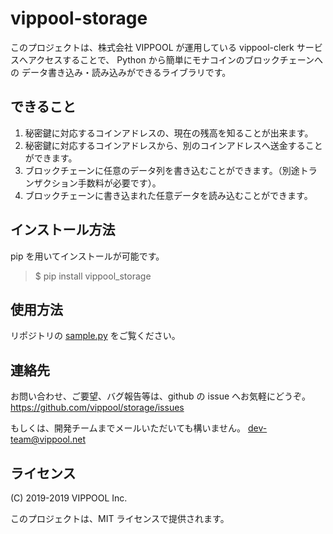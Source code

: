 # vippool-storage

このプロジェクトは、株式会社 VIPPOOL が運用している
vippool-clerk サービスへアクセスすることで、
Python から簡単にモナコインのブロックチェーンへの
データ書き込み・読み込みができるライブラリです。

## できること

1. 秘密鍵に対応するコインアドレスの、現在の残高を知ることが出来ます。
2. 秘密鍵に対応するコインアドレスから、別のコインアドレスへ送金することができます。
3. ブロックチェーンに任意のデータ列を書き込むことができます。（別途トランザクション手数料が必要です）。
4. ブロックチェーンに書き込まれた任意データを読み込むことができます。

## インストール方法

pip を用いてインストールが可能です。

> $ pip install vippool_storage

## 使用方法

リポジトリの [sample.py](sample.py) をご覧ください。

## 連絡先

お問い合わせ、ご要望、バグ報告等は、github の issue へお気軽にどうぞ。
https://github.com/vippool/storage/issues

もしくは、開発チームまでメールいただいても構いません。
dev-team@vippool.net

## ライセンス

(C) 2019-2019 VIPPOOL Inc.

このプロジェクトは、MIT ライセンスで提供されます。
